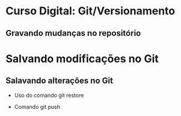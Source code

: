 # Curso Digital: Git/Versionamento

## Gravando mudanças no repositório

# Salvando modificações no Git

## Salavando alterações no Git

* Uso do comando git restore

* Comando git push